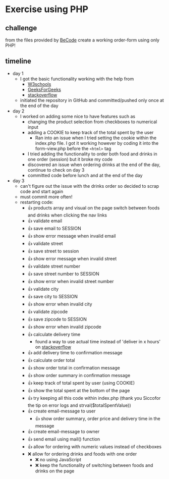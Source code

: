 # Exercise using PHP
## challenge
from the files provided by [BeCode](https://github.com/becodeorg/ANT-Lamarr-5.34/tree/main/2.The-Hill/php/3.order-form) create a working order-form using only PHP!

## timeline
* day 1
  * I got the basic functionality working with the help from
    * [W3schools](https://www.w3schools.com/)
    * [GeeksForGeeks](https://www.geeksforgeeks.org/php-full-form/?ref=lbp)
    * [stackoverflow](https://stackoverflow.com/)
  * initiated the repository in GitHub and committed/pushed only once at the end of the day
* day 2
  * I worked on adding some nice to have features such as
    * changing the product selection from checkboxes to numerical input
    * adding a COOKIE to keep track of the total spent by the user
      * Ran into an issue when I tried setting the cookie within the index.php file. I got it working however by coding it into the form-view.php before the `<html>` tag
    * I tried adding the functionality to order both food and drinks in one order (session) but it broke my code
    * discovered an issue when ordering drinks at the end of the day, continue to check on day 3
    * committed code before lunch and at the end of the day
* day 3
  * can't figure out the issue with the drinks order so decided to scrap code and start again
  * must commit more often!
  * restarting code:
    * :thumbsup: products array and visual on the page switch between foods and drinks when clicking the nav links
    * :thumbsup: validate email
    * :thumbsup: save email to SESSION
    * :thumbsup: show error message when invalid email
    * :thumbsup: validate street
    * :thumbsup: save street to session
    * :thumbsup: show error message when invalid street
    * :thumbsup: validate street number
    * :thumbsup: save street number to SESSION
    * :thumbsup: show error when invalid street number
    * :thumbsup: validate city
    * :thumbsup: save city to SESSION
    * :thumbsup: show error when invalid city
    * :thumbsup: validate zipcode
    * :thumbsup: save zipcode to SESSION
    * :thumbsup: show error when invalid zipcode
    * :thumbsup: calculate delivery time
      * found a way to use actual time instead of 'deliver in x hours' on [stackoverflow](https://stackoverflow.com/questions/1665702/time-calculation-in-php-add-10-hours)
    * :thumbsup: add delivery time to confirmation message
    * :thumbsup: calculate order total
    * :thumbsup: show order total in confirmation message
    * :thumbsup: show order summary in confirmation message
    * :thumbsup: keep track of total spent by user (using COOKIE)
    * :thumbsup: show the total spent at the bottom of the page
    * :thumbsup: try keeping all this code within index.php (thank you Siccofor the tip on error logs and strval($totalSpentValue))
    * :thumbsup: create email-message to user
      * :thumbsup: show order summary, order price and delivery time in the message
    * :thumbsup: create email-message to owner
    * :thumbsup: send email using mail() function
    * :thumbsup: allow for ordering with numeric values instead of checkboxes
    * :x: allow for ordering drinks and foods with one order
      * :x: no using JavaScript
      * :x: keep the functionality of switching between foods and drinks on the page